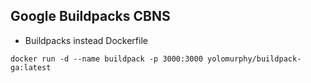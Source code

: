 ## Google Buildpacks CBNS

- Buildpacks instead Dockerfile

```
docker run -d --name buildpack -p 3000:3000 yolomurphy/buildpack-ga:latest
```
